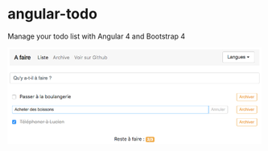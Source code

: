# angular-todo
Manage your todo list with Angular 4 and Bootstrap 4

<img src="./screenshot.png" width="865" />
